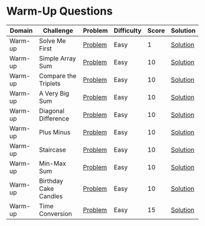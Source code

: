 # Warm-Up Questions

|Domain|Challenge|	Problem| Difficulty| Score| Solution
|--|--|--|--|--|--|
|Warm-up  |Solve Me First  | [Problem](https://www.hackerrank.com/challenges/solve-me-first?isFullScreen=true) | Easy  | 1  | [Solution](https://github.com/nksingh3/HackerRank/blob/main/Problem%20Solving/01%20-%20Warm-Up/01%20-%20Solve%20Me%20First.txt) |  
|Warm-up  |Simple Array Sum  | [Problem](https://www.hackerrank.com/challenges/simple-array-sum?isFullScreen=true) | Easy  | 10  | [Solution](https://github.com/nksingh3/HackerRank/blob/main/Problem%20Solving/01%20-%20Warm-Up/02%20-%20Simple%20Array%20Sum.txt) |  
|Warm-up  |Compare the Triplets  | [Problem](https://www.hackerrank.com/challenges/compare-the-triplets?isFullScreen=true) | Easy  | 10  | [Solution](https://github.com/nksingh3/HackerRank/blob/main/Problem%20Solving/01%20-%20Warm-Up/03%20-%20Compare%20The%20Triplets.txt) |  
|Warm-up  |A Very Big Sum  | [Problem](https://www.hackerrank.com/challenges/a-very-big-sum?isFullScreen=true) | Easy  | 10  | [Solution](https://github.com/nksingh3/HackerRank/blob/main/Problem%20Solving/01%20-%20Warm-Up/04%20-%20A%20Very%20Big%20Sum.txt) |  
|Warm-up  |Diagonal Difference  | [Problem](https://www.hackerrank.com/challenges/diagonal-difference?isFullScreen=true) | Easy  | 10  | [Solution](https://github.com/nksingh3/HackerRank/blob/main/Problem%20Solving/01%20-%20Warm-Up/05%20-%20Diagonal%20Difference.txt) |  
|Warm-up  |Plus Minus  | [Problem](https://www.hackerrank.com/challenges/plus-minus?isFullScreen=true) | Easy  | 10  | [Solution](https://github.com/nksingh3/HackerRank/blob/main/Problem%20Solving/01%20-%20Warm-Up/06%20-%20Plus%20Minus.txt) |  
|Warm-up  |Staircase  | [Problem](https://www.hackerrank.com/challenges/staircase?isFullScreen=true) | Easy  | 10  | [Solution](https://github.com/nksingh3/HackerRank/blob/main/Problem%20Solving/01%20-%20Warm-Up/07%20-%20Stair%20Case.txt) |  
|Warm-up  |Min-Max Sum  | [Problem](https://www.hackerrank.com/challenges/mini-max-sum?isFullScreen=true) | Easy  | 10  | [Solution](https://github.com/nksingh3/HackerRank/blob/main/Problem%20Solving/01%20-%20Warm-Up/08%20-%20Mini%20Max%20Sum.txt) |  
|Warm-up  |Birthday Cake Candles  | [Problem](https://www.hackerrank.com/challenges/birthday-cake-candles?isFullScreen=true) | Easy  | 10  | [Solution](https://github.com/nksingh3/HackerRank/blob/main/Problem%20Solving/01%20-%20Warm-Up/09%20-%20Birthday%20Cake%20Candles.txt) |  
|Warm-up  |Time Conversion  | [Problem](https://www.hackerrank.com/challenges/time-conversion?isFullScreen=true) | Easy  | 15  | [Solution](https://github.com/nksingh3/HackerRank/blob/main/Problem%20Solving/01%20-%20Warm-Up/10%20-%20Time%20Conversion.txt) |  
